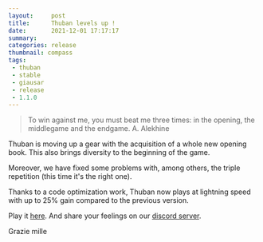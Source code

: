 ```yaml
---
layout:     post
title:      Thuban levels up !
date:       2021-12-01 17:17:17
summary:    
categories: release
thumbnail: compass
tags:
 - thuban
 - stable
 - giausar
 - release
 - 1.1.0
---
```

> To win against me, you must beat me three times: in the opening, the middlegame and the endgame. A. Alekhine

Thuban is moving up a gear with the acquisition of a whole new opening book. This also brings diversity to the beginning of the game.

Moreover, we have fixed some problems with, among others, the triple repetition (this time it's the right one).

Thanks to a code optimization work, Thuban now plays at lightning speed with up to 25% gain compared to the previous version.

Play it [here][1].
And share your feelings on our [discord server][2].

Grazie mille

[1]: https://lichess.org/@/Thuban_official
[2]: https://discord.gg/7bDAxfeSHK
